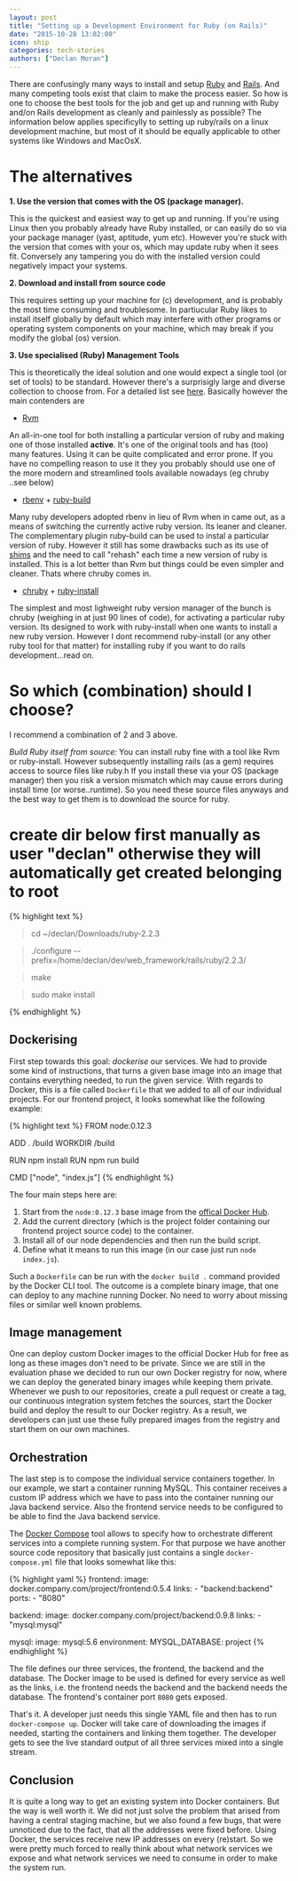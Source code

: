 ```yaml
---
layout: post
title: "Setting up a Development Environment for Ruby (on Rails)"
date: "2015-10-28 13:02:00"
icon: ship
categories: tech-stories
authors: ["Declan Moran"]
---
```


[Ruby]: https://www.ruby-lang.org/en/
[Rails]: http://rubyonrails.org/
[ruby websiste]: https://www.ruby-lang.org/en/documentation/installation/

[Rvm]: https://rvm.io/rvm

[rbenv]: https://github.com/sstephenson/rbenv
[shims]: https://github.com/sstephenson/rbenv/#understanding-shims
[ruby-build]: https://github.com/sstephenson/ruby-build

[chruby]: https://github.com/postmodern/chruby
[ruby-install]: https://github.com/postmodern/ruby-install

There are confusingly many ways to install and setup [Ruby][Ruby] and [Rails][Rails]. And many competing tools exist that claim to make the process easier.
So how is one to choose the best tools for the job and get up and running with Ruby and/on Rails development as cleanly and painlessly as possible? The information below applies 
specificylly to setting up ruby/rails on a linux development machine, but most of it should be equally applicable to other systems like Windows and MacOsX.

# The alternatives

 **1. Use the version that comes with the OS (package manager).**

This is the quickest and easiest way to get up and running. If you're using Linux then you probably already have Ruby installed, or can easily do so via your package manager (yast, aptitude, yum etc).
However you're stuck with the version that comes with your os, which may update ruby when it sees fit. Conversely any tampering you do with the installed version could negatively impact your systems.

 **2. Download and install from source code**

This requires setting up your machine for (c) development, and is probably the most time consuming and troublesome. In partiucular Ruby likes to install itself globally by default which may interfere with other
programs or operating system components on your machine, which may break if you modify the global (os) version.

 **3. Use specialised (Ruby) Management Tools**

This is theoretically the ideal solution and one would expect a single tool (or set of tools) to be standard. However there's a surprisigly large and diverse collection to choose from.
For a detailed list see [here][ruby websiste]. Basically however the main contenders are

- [Rvm][Rvm] 

An all-in-one tool for both installing a particular version of ruby and making one of those installed **active**. It's one of the original tools and has (too) many features. Using it can be quite complicated 
and error prone. If you have no compelling reason to use it they you probably should use one of the more modern and streamlined tools available nowadays (eg chruby ..see below)

- [rbenv][rbenv] + [ruby-build]

Many ruby developers adopted rbenv in lieu of Rvm when in came out, as a means of switching the currently active ruby version. Its leaner and cleaner. The complementary plugin ruby-build can be used to instal a 
particular version of ruby. However it still has some drawbacks such as its use of [shims] and the need to call "rehash" each time a new version of ruby is installed. This is a lot better than Rvm but things could be even
simpler and cleaner. Thats where chruby comes in.

- [chruby][chruby] + [ruby-install][ruby-install]

The simplest and most lighweight ruby version manager of the bunch is chruby (weighing in at just 90 lines of code), for activating a particular ruby version. Its designed to work with ruby-install when one wants to install a new ruby version.
However I dont recommend ruby-install (or any other ruby tool for that matter) for installing ruby if you want to do rails development...read on.

# So which (combination) should I choose?

I recommend a combination of 2 and 3 above.

*Build Ruby itself from source:* You can install ruby fine with a tool like Rvm or ruby-install. However subsequently installing rails (as a gem) requires access to source files like ruby.h
If you install these via your OS (package manager) then you risk a version mismatch which may cause errors during install time (or worse..runtime). So you need these source files anyways and the best 
way to get them is to download the source for ruby.


 # create dir below first manually as user "declan" otherwise they will automatically get created belonging to root
 
{% highlight text %}

> cd ~/declan/Downloads/ruby-2.2.3

> ./configure --prefix=/home/declan/dev/web_framework/rails/ruby/2.2.3/

> make

> sudo make install

{% endhighlight %}



## Dockerising

First step towards this goal: _dockerise_ our services.
We had to provide some kind of instructions, that turns a given base image into an image that contains everything needed, to run the given service.
With regards to Docker, this is a file called `Dockerfile` that we added to all of our individual projects.
For our frontend project, it looks somewhat like the following example:

{% highlight text %}
FROM node:0.12.3

ADD . /build
WORKDIR /build

RUN npm install
RUN npm run build

CMD ["node", "index.js"]
{% endhighlight %}

The four main steps here are:

1. Start from the `node:0.12.3` base image from the [offical Docker Hub][docker-hub].
2. Add the current directory (which is the project folder containing our frontend project source code) to the container.
3. Install all of our node dependencies and then run the build script.
4. Define what it means to run this image (in our case just run `node index.js`).

Such a `Dockerfile` can be run with the `docker build .` command provided by the Docker CLI tool.
The outcome is a complete binary image, that one can deploy to any machine running Docker.
No need to worry about missing files or similar well known problems.

## Image management

One can deploy custom Docker images to the official Docker Hub for free as long as these images don't need to be private.
Since we are still in the evaluation phase we decided to run our own Docker registry for now, where we can deploy the generated binary images while keeping them private.
Whenever we push to our repositories, create a pull request or create a tag, our continuous integration system fetches the sources, start the Docker build and deploy the result to our Docker registry.
As a result, we developers can just use these fully prepared images from the registry and start them on our own machines.

## Orchestration

The last step is to compose the individual service containers together.
In our example, we start a container running MySQL.
This container receives a custom IP address which we have to pass into the container running our Java backend service. Also the frontend service needs to be configured to be able to find the Java backend service.

The [Docker Compose][docker-compose] tool allows to specify how to orchestrate different services into a complete running system.
For that purpose we have another source code repository that basically just contains a single `docker-compose.yml` file that looks somewhat like this:

{% highlight yaml %}
frontend:
  image: docker.company.com/project/frontend:0.5.4
  links:
    - "backend:backend"
  ports:
    - "8080"

backend:
  image: docker.company.com/project/backend:0.9.8
  links:
    - "mysql:mysql"

mysql:
  image: mysql:5.6
  environment:
    MYSQL_DATABASE: project
{% endhighlight %}

The file defines our three services, the frontend, the backend and the database.
The Docker image to be used is defined for every service as well as the links, i.e. the frontend needs the backend and the backend needs the database.
The frontend's container port `8080` gets exposed.

That's it.
A developer just needs this single YAML file and then has to run `docker-compose up`.
Docker will take care of downloading the images if needed, starting the containers and linking them together.
The developer gets to see the live standard output of all three services mixed into a single stream.

## Conclusion

It is quite a long way to get an existing system into Docker containers.
But the way is well worth it.
We did not just solve the problem that arised from having a central staging machine, but we also found a few bugs, that were unnoticed due to the fact, that all the addresses were fixed before.
Using Docker, the services receive new IP addresses on every (re)start.
So we were pretty much forced to really think about what network services we expose and what network services we need to consume in order to make the system run.

[docker]: https://www.docker.com/
[docker-hub]: https://hub.docker.com/
[docker-compose]: https://docs.docker.com/compose/
[lxc]: https://linuxcontainers.org/lxc/introduction/
[nodejs]: https://nodejs.org/
[java]: https://java.com/
[mysql]: https://www.mysql.com/
